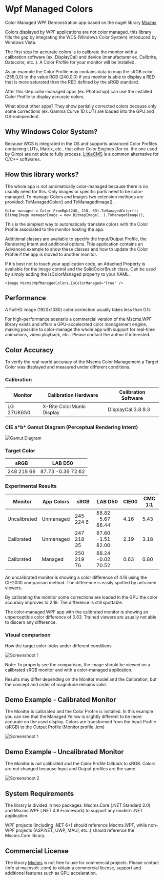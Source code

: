 # Wpf Managed Colors

Color Managed WPF Demonstration app based on the nuget library [Mscms](https://www.nuget.org/packages/Mscms.WPF)

Colors displayed by WPF applications are not color managed, this library fills the gap by integrating the WCS (Windows Color System) introduced by Windows Vista.

The first step for accurate colors is to calibrate the monitor with a calibration software (ex. DisplayCal) and device (manufacturer ex. Calibrite, Datacolor, etc..). A Color Profile for your monitor will be installed.

As an example the Color Profile may contains data to map the sRGB color (255,0,0) to the value RGB (240,0,0) if you monitor is able to display a RED that is more saturated than the RED defined by the sRGB standard.

After this step color-managed apps (ex. Photoshop) can use the installed Color Profile to display accurate colors.

What about other apps? They show partially corrected colors because only some corrections (ex. Gamma Curve 1D LUT) are loaded into the GPU and OS-independent.

## Why Windows Color System?

Because WCS is integrated in the OS and supports advanced Color Profiles containing LUTs, Matrix, etc.. that other Color Engines (for ex. the one used by Gimp) are not able to fully process. [LittleCMS](https://www.littlecms.com) is a common alternative for C/C++ softwares.

## How this library works?

The whole app is not automatically color-managed because there is no usually need for this. Only images or specific parts need to be color-managed. To manage Colors and Images two extension methods are provided: ToManagedColor() and ToManagedImage().

```
Color managed = Color.FromRgb(248, 218, 69).ToManagedColor();
BitmapImage managedImage = new BitmapImage(..).ToManagedImage();
```

This is the simplest way to automatically translate colors with the Color Profile associated to the monitor hosting the app.

Additional classes are available to specify the Input/Output Profile, the Rendering Intent and additional options.
This application contains an Advanced example to show these classes and how to update the Color Profile if the app is moved to another monitor.

If it's best not to touch your application code, an Attached Property is available for the Image control and the SolidColorBrush class.
Can be used by simply adding the IsColorManaged property to your XAML.

```
<Image Mscms:WpfManagedColors.IsColorManaged="True" />
```

## Performance

A FullHD image (1920x1080) color correction usually takes less than 0.1s

For high-performance scenario a commercial version of the Mscms.WPF library exists and offers a GPU-accelerated color management engine, making possible to color-manage the whole app with support for real-time animations, video playback, etc.. Please contact the author if interested.

## Color Accuracy

To verify the real-world accuracy of the Mscms Color Management a Target Color was displayed and measured under different conditions.

### Calibration

| Monitor  | Calibration Hardware | Calibration Software |
| ------------- | ------------- | ------------- |
| LG 27UK650  | X-Rite ColorMunki Display  | DisplayCal 3.8.9.3  |

### CIE a\*b\* Gamut Diagram (Perceptual Rendering Intent)

![Gamut Diagram](docs/LG27UK650_CIELAB_D65_sRGB_LabLUT.png)

### Target Color

| sRGB  | LAB D50  |
| ------------- | ------------- |
| 248 218 69  | 87.73 -0.36 72.62  |

### Experimental Results

| Monitor  | App Colors | sRGB | LAB D50 | CIE00 | CMC 1:1 |
| ------------- | ------------- | ------------- | ------------- | ------------- | ------------- |
| Uncalibrated  | Unmanaged  | 245 224 6  | 88.82 -5.67 86.44  | 4.16  | 5.43  |
| Calibrated  | Unmanaged  | 247 218 35  | 87.60 -1.51 82.00  | 2.19  | 3.18  |
| Calibrated  | Managed  | 250 219 76  | 88.24 -0.02 70.52  | 0.63  | 0.80  |

An uncalibrated monitor is showing a color difference of 4.16 using the CIE2000 comparison method. The difference is easily spotted by untrained viewers.

By calibrating the monitor some corrections are loaded in the GPU the color accuracy improves to 2.19. The difference is still spottable.

The color-managed WPF app with the calibrated monitor is showing an unperceptible color difference of 0.63. Trained viewers are usually not able to discern any difference.

### Visual comparison

How the target color looks under different conditions

![Screenshoot 1](docs/ColorComparison.png)

Note: To properly see the comparison, the image should be viewed on a calibrated sRGB monitor and with a color-managed application.

Results may differ depending on the Monitor model and the Calibration, but the concept and order of magnitude remains valid.

## Demo Example - Calibrated Monitor

The Monitor is calibrated and the Color Profile is installed. In this example you can see that the Managed Yellow is slightly different to be more accurate on the used display. Colors are transformed from the Input Profile (sRGB) to the Output Profile (Monitor profile .icm)

![Screenshoot 1](docs/screen1.png)

## Demo Example - Uncalibrated Monitor

The Monitor is not calibrated and the Color Profile fallback to sRGB. Colors are not changed because Input and Output profiles are the same.

![Screenshoot 2](docs/screen2.png)

## System Requirements

The library is divided in two packages: Mscms.Core (.NET Standard 2.0) and Mscms.WPF (.NET 4.8 Framework) to support any modern .NET application.

WPF projects (including .NET 6+) should reference Mscms.WPF, while non-WPF projects (ASP.NET, UWP, MAUI, etc..) should reference the Mscms.Core library.

## Commercial License

The library [Mscms](https://www.nuget.org/packages/Mscms.WPF) is not free to use for commercial projects. Please contact (info at majinsoft .com) to obtain a commercial license, support and additional features such as GPU acceleration.